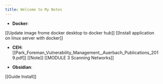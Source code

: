 ```yaml
---
title: Welcome to My Notes
---
```

- **Docker**:

[[Update image frome docker desktop to docker hub]]
[[Install application on linux server with docker]]

- **CEH**:
[[Park_Foreman_Vulnerability_Management,_Auerbach_Publications_2019.pdf]]
[[Note]]
[[MODULE 3 Scanning Networks]]

- **Obsidian**:

[[Guide Install]]


